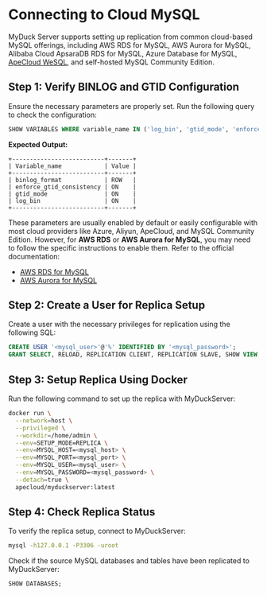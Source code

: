 # Connecting to Cloud MySQL

MyDuck Server supports setting up replication from common cloud-based MySQL offerings, including AWS RDS for MySQL, AWS Aurora for MySQL, Alibaba Cloud ApsaraDB RDS for MySQL, Azure Database for MySQL, [ApeCloud WeSQL](https://wesql.io/), and self-hosted MySQL Community Edition.

## Step 1: Verify BINLOG and GTID Configuration

Ensure the necessary parameters are properly set. Run the following query to check the configuration:

```sql
SHOW VARIABLES WHERE variable_name IN ('log_bin', 'gtid_mode', 'enforce_gtid_consistency', 'binlog_format');
```

**Expected Output:**

```plaintext
+--------------------------+-------+
| Variable_name            | Value |
+--------------------------+-------+
| binlog_format            | ROW   |
| enforce_gtid_consistency | ON    |
| gtid_mode                | ON    |
| log_bin                  | ON    |
+--------------------------+-------+
```

These parameters are usually enabled by default or easily configurable with most cloud providers like Azure, Aliyun, ApeCloud, and MySQL Community Edition. However, for **AWS RDS** or **AWS Aurora for MySQL**, you may need to follow the specific instructions to enable them. Refer to the official documentation:
- [AWS RDS for MySQL](https://docs.aws.amazon.com/AmazonRDS/latest/UserGuide/USER_LogAccess.MySQL.BinaryFormat.html)
- [AWS Aurora for MySQL](https://docs.aws.amazon.com/AmazonRDS/latest/AuroraUserGuide/USER_LogAccess.MySQL.BinaryFormat.html)

## Step 2: Create a User for Replica Setup

Create a user with the necessary privileges for replication using the following SQL:

```sql
CREATE USER '<mysql_user>'@'%' IDENTIFIED BY '<mysql_password>';
GRANT SELECT, RELOAD, REPLICATION CLIENT, REPLICATION SLAVE, SHOW VIEW, EVENT ON *.* TO '<mysql_user>'@'%';
```

## Step 3: Setup Replica Using Docker

Run the following command to set up the replica with MyDuckServer:

```bash
docker run \
  --network=host \
  --privileged \
  --workdir=/home/admin \
  --env=SETUP_MODE=REPLICA \
  --env=MYSQL_HOST=<mysql_host> \
  --env=MYSQL_PORT=<mysql_port> \
  --env=MYSQL_USER=<mysql_user> \
  --env=MYSQL_PASSWORD=<mysql_password> \
  --detach=true \
  apecloud/myduckserver:latest
```

## Step 4: Check Replica Status

To verify the replica setup, connect to MyDuckServer:

```bash
mysql -h127.0.0.1 -P3306 -uroot
```

Check if the source MySQL databases and tables have been replicated to MyDuckServer:

```sql
SHOW DATABASES;
```
